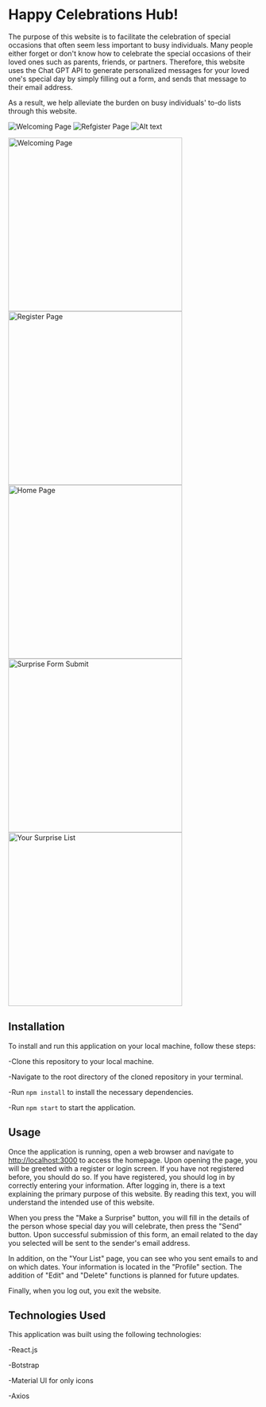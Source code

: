 # Happy Celebrations Hub!

The purpose of this website is to facilitate the celebration of special occasions that often seem less important to busy individuals. Many people either forget or don't know how to celebrate the special occasions of their loved ones such as parents, friends, or partners. Therefore, this website uses the Chat GPT API to generate personalized messages for your loved one's special day by simply filling out a form, and sends that message to their email address.

As a result, we help alleviate the burden on busy individuals' to-do lists through this website.

![Welcoming Page](URL_TO_IMAGE)
![Refgister Page](URL_TO_IMAGE)
![Alt text](URL_TO_IMAGE)

<p>
 <img src="[your_relative_path_here](https://res.cloudinary.com/dxqyvjf5r/image/upload/v1683906868/register%20form/CelebrationsHub1_z7mpbe.png)" width="350" title="Welcoming Page">
 <img src="[your_relative_path_here_number_2_large_name](https://res.cloudinary.com/dxqyvjf5r/image/upload/v1683906870/register%20form/CelebrationsHub2_zc9ube.png)" width="350" title="Register Page">
 <img src="[your_relative_path_here_number_2_large_name](https://res.cloudinary.com/dxqyvjf5r/image/upload/v1683906873/register%20form/CelebrationsHub3_b5zmue.png)" width="350" title="Home Page">
 <img src="[your_relative_path_here_number_2_large_name](https://res.cloudinary.com/dxqyvjf5r/image/upload/v1683906874/register%20form/CelebrationsHub4_wpl0u7.png)" width="350" title="Surprise Form Submit">
 <img src="[your_relative_path_here_number_2_large_name](https://res.cloudinary.com/dxqyvjf5r/image/upload/v1683906960/register%20form/CelebrationsHub5_pphamu.png)" width="350" title="Your Surprise List">
</p>

## Installation

To install and run this application on your local machine, follow these steps:

-Clone this repository to your local machine.

-Navigate to the root directory of the cloned repository in your terminal.

-Run `npm install` to install the necessary dependencies.

-Run `npm start` to start the application.

## Usage

Once the application is running, open a web browser and navigate to [http://localhost:3000](http://localhost:3000) to access the homepage. Upon opening the page, you will be greeted with a register or login screen. If you have not registered before, you should do so. If you have registered, you should log in by correctly entering your information. After logging in, there is a text explaining the primary purpose of this website. By reading this text, you will understand the intended use of this website.

When you press the "Make a Surprise" button, you will fill in the details of the person whose special day you will celebrate, then press the "Send" button. Upon successful submission of this form, an email related to the day you selected will be sent to the sender's email address.

In addition, on the "Your List" page, you can see who you sent emails to and on which dates. Your information is located in the "Profile" section. The addition of "Edit" and "Delete" functions is planned for future updates.

Finally, when you log out, you exit the website.

## Technologies Used

This application was built using the following technologies:

-React.js

-Botstrap

-Material UI for only icons

-Axios
